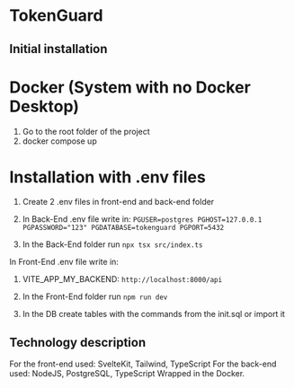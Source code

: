 # TokenGuard

## Initial installation

# Docker (System with no Docker Desktop)
1) Go to the root folder of the project
2) docker compose up

# Installation with .env files
1) Create 2 .env files in front-end and back-end folder
  
2) In Back-End .env file write in:
`PGUSER=postgres
PGHOST=127.0.0.1
PGPASSWORD="123"
PGDATABASE=tokenguard
PGPORT=5432`

3) In the Back-End folder run `npx tsx src/index.ts`

In Front-End .env file write in:
1) VITE_APP_MY_BACKEND: `http://localhost:8000/api`
   
2) In the Front-End folder run `npm run dev`

3) In the DB create tables with the commands from the init.sql or import it

## Technology description
For the front-end used: SvelteKit, Tailwind, TypeScript
For the back-end used: NodeJS, PostgreSQL, TypeScript
Wrapped in the Docker.
